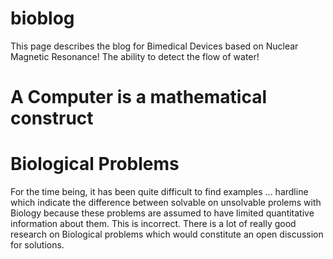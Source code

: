 # bioblog
This page describes the blog for Bimedical Devices based on Nuclear Magnetic Resonance!
The ability to detect the flow of water!

# A Computer is a mathematical construct

# Biological Problems
For the time being, it has been quite difficult to find examples ... hardline which indicate the difference between solvable on unsolvable prolems with Biology because these problems are assumed to have limited quantitative information about them. This is incorrect. There is a lot of really good research on Biological problems which would constitute an open discussion for solutions.
